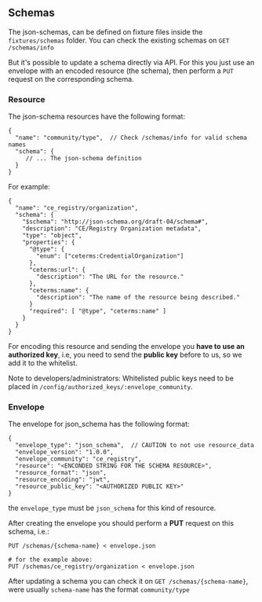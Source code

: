 ## Schemas

The json-schemas, can be defined on fixture files inside the `fixtures/schemas`
folder.
You can check the existing schemas on `GET /schemas/info`

But it's possible to update a schema directly via API.
For this you just use an envelope with an encoded resource (the schema),
then perform a `PUT` request on the corresponding schema.

### Resource

The json-schema resources have the following format:

```
{
  "name": "community/type",  // Check /schemas/info for valid schema names
  "schema": {
     // ... The json-schema definition
  }
}
```

For example:

```
{
  "name": "ce_registry/organization",
  "schema": {
    "$schema": "http://json-schema.org/draft-04/schema#",
    "description": "CE/Registry Organization metadata",
    "type": "object",
    "properties": {
      "@type": {
        "enum": ["ceterms:CredentialOrganization"]
      },
      "ceterms:url": {
        "description": "The URL for the resource."
      },
      "ceterms:name": {
        "description": "The name of the resource being described."
      }
      "required": [ "@type", "ceterms:name" ]
    }
  }
}
```

For encoding this resource and sending the envelope you **have to use an
authorized key**, i.e, you need to send the **public key** before to us, so we add it
to the whitelist.

Note to developers/administrators: Whitelisted public keys need to be placed in
`/config/authorized_keys/:envelope_community`.

### Envelope

The envelope for json_schema has the following format:

```
{
  "envelope_type": "json_schema",  // CAUTION to not use resource_data
  "envelope_version": "1.0.0",
  "envelope_community": "ce_registry",
  "resource": "<ENCONDED STRING FOR THE SCHEMA RESOURCE>",
  "resource_format": "json",
  "resource_encoding": "jwt",
  "resource_public_key": "<AUTHORIZED PUBLIC KEY>"
}
```

the `envelope_type` must be `json_schema` for this kind of resource.

After creating the envelope you should perform a **PUT** request on this schema,
i.e.:

```
PUT /schemas/{schema-name} < envelope.json

# for the example above:
PUT /schemas/ce_registry/organization < envelope.json
```

After updating a schema you can check it on `GET /schemas/{schema-name}`,
were usually `schema-name` has the format `community/type`
